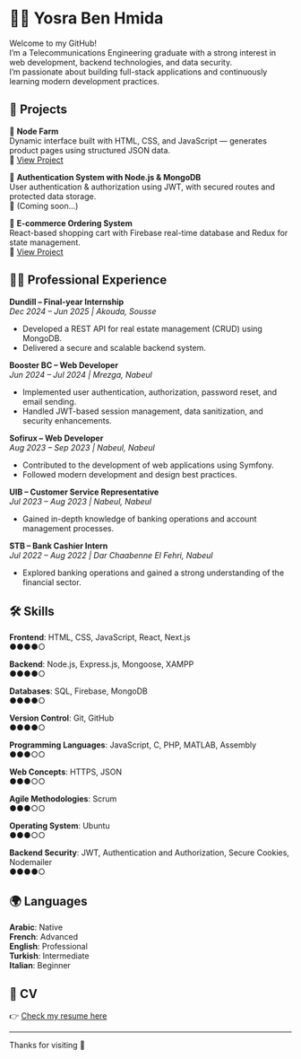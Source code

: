 # 👩‍💻 Yosra Ben Hmida

Welcome to my GitHub!  
I’m a Telecommunications Engineering graduate with a strong interest in web development, backend technologies, and data security.  
I’m passionate about building full-stack applications and continuously learning modern development practices.

## 💼 Projects

🔹 **Node Farm**  
Dynamic interface built with HTML, CSS, and JavaScript — generates product pages using structured JSON data.  
🔗 [View Project](https://github.com/yosrabenhmida/self-projectNode)

🔹 **Authentication System with Node.js & MongoDB**  
User authentication & authorization using JWT, with secured routes and protected data storage.  
🔗 (Coming soon...)

🔹 **E-commerce Ordering System**  
React-based shopping cart with Firebase real-time database and Redux for state management.  
🔗 [View Project](https://github.com/yosrabenhmida/E-commerce)


## 🧑‍💻 Professional Experience

**Dundill – Final-year Internship**  
*Dec 2024 – Jun 2025 | Akouda, Sousse*  
- Developed a REST API for real estate management (CRUD) using MongoDB.  
- Delivered a secure and scalable backend system.

**Booster BC – Web Developer**  
*Jun 2024 – Jul 2024 | Mrezga, Nabeul*  
- Implemented user authentication, authorization, password reset, and email sending.  
- Handled JWT-based session management, data sanitization, and security enhancements.

**Sofirux – Web Developer**  
*Aug 2023 – Sep 2023 | Nabeul, Nabeul*  
- Contributed to the development of web applications using Symfony.  
- Followed modern development and design best practices.

**UIB – Customer Service Representative**  
*Jul 2023 – Aug 2023 | Nabeul, Nabeul*  
- Gained in-depth knowledge of banking operations and account management processes.

**STB – Bank Cashier Intern**  
*Jul 2022 – Aug 2022 | Dar Chaabenne El Fehri, Nabeul*  
- Explored banking operations and gained a strong understanding of the financial sector.

## 🛠 Skills

**Frontend**: HTML, CSS, JavaScript, React, Next.js  
●●●●○

**Backend**: Node.js, Express.js, Mongoose, XAMPP  
●●●●○

**Databases**: SQL, Firebase, MongoDB  
●●●●○

**Version Control**: Git, GitHub  
●●●●○

**Programming Languages**: JavaScript, C, PHP, MATLAB, Assembly  
●●●○○

**Web Concepts**: HTTPS, JSON  
●●●○○

**Agile Methodologies**: Scrum  
●●●○○

**Operating System**: Ubuntu  
●●●○○

**Backend Security**: JWT, Authentication and Authorization, Secure Cookies, Nodemailer  
●●●●○


## 🌍 Languages

**Arabic**: Native  
**French**: Advanced  
**English**: Professional  
**Turkish**: Intermediate  
**Italian**: Beginner


## 📄 CV

👉 [Check my resume here](https://github.com/yosrabenhmida)

---

Thanks for visiting 🙏
